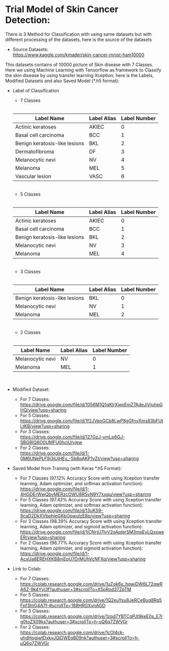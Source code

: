 # Trial Model of Skin Cancer Detection:

There is 3 Method for Classification with using same datasets but with different processing of the datasets, here is the source of the datasets <br>

- Source Datasets: <br>
  https://www.kaggle.com/kmader/skin-cancer-mnist-ham10000
  <br>
 
 This datasets contains of 10000 picture of Skin disease with 7 Classes. Here we using Machine Learning with Tensorflow as framework to Classify the skin disease by using transfer learning Xception, here is the Labels, Modified Datasets and also Saved Model (*.h5 format): 


- Label of Classification
    <br>
    - 7 Classes <br> <br>

    | Label Name | Label Alias | Label Number |
    |------------|-------------|--------------|
    | Actinic keratoses | AKIEC | 0 |
    | Basal cell carcinoma | BCC | 1 |
    | Benign keratosis-like lesions | BKL | 2 |
    | Dermatofibroma | DF | 3 |
    | Melanocytic nevi | NV | 4 |
    | Melanoma | MEL | 5 | 
    | Vascular lesion | VASC | 6 |

    <br>

   - 5 Classes <br> <br>

    | Label Name | Label Alias | Label Number |
    |------------|-------------|--------------|
    | Actinic keratoses | AKIEC | 0 |
    | Basal cell carcinoma | BCC | 1 |
    | Benign keratosis-like lesions | BKL | 2 |
    | Melanocytic nevi | NV | 3 |
    | Melanoma | MEL | 4 | 

    <br>

   - 3 Classes <br> <br>

    | Label Name | Label Alias | Label Number |
    |------------|-------------|--------------|
    | Benign keratosis-like lesions | BKL | 0 |
    | Melanocytic nevi | NV | 1 |
    | Melanoma | MEL | 2 | 

    <br>
    
    - 2 Classes <br> <br>

    | Label Name | Label Alias | Label Number |
    |------------|-------------|--------------|
    | Melanocytic nevi | NV | 0 |
    | Melanoma | MEL | 1 | 

    <br>


- Modified Dataset: 
  - For 7 Classes: <br> https://drive.google.com/file/d/1056M1Q1qKlrXjepEmZ7AdeJiVjuhpGHQ/view?usp=sharing
  - For 5 Classes: <br> https://drive.google.com/file/d/1f2JVeoGCb8LwP8gGfnvXms83bFUtLtKB/view?usp=sharing
  - For 3 Classes: <br> https://drive.google.com/file/d/127GzJ-ymLp6GJ-SBGRIQ6O0UMFU0hciU/view
  - For 2 Classes: <br> https://drive.google.com/file/d/1-0M6UNePLF9i3jUjHEv_-5b8qAKP1vZt/view?usp=sharing

- Saved Model from Training (with Keras *.h5 Format): 
  - For 7 Classes (97.12% Accuracy Score with using Xception transfer learning, Adam optimizer, and softmax activation function): <br> https://drive.google.com/file/d/1-4HGDErWwQbvMERzcOWU8RSvN9Y7xxqu/view?usp=sharing 
  - For 5 Classes (97.42% Accuracy Score with using Xception transfer learning, Adam optimizer, and softmax activation function): <br> https://drive.google.com/file/d/13uKS9-9caD2DkXVbphIeGKbOpwuIzE8p/view?usp=sharing
  - For 3 Classes (98.39% Accuracy Score with using Xception transfer learning, Adam optimizer, and sigmoid activation function): <br> https://drive.google.com/file/d/1jCNrjU7lvV2oAplerSM3mxEvLQxsweER/view?usp=sharing
  - For 2 Classes (96.77% Accuracy Score with using Xception transfer learning, Adam optimizer, and sigmoid activation function): <br> https://drive.google.com/file/d/1-AcxUa8EREHXKB8njEpU7DrMUhVcNFXq/view?usp=sharing

- Link to Colab: 
  - For 7 Classes: <br> https://colab.research.google.com/drive/1uZok6x_hqwiDW6L72qwRA6Z-9k4Yyj3f?authuser=3#scrollTo=X5pRod37ZpTM
  - For 5 Classes: <br> https://colab.research.google.com/drive/1Q2euYsu8JeRCeBug8Rq5Fpf3htG4A7f-#scrollTo=188HRGXvnAGD
  - For 3 Classes: <br> https://colab.research.google.com/drive/1zqd7YBTCgPJt9keE0s_E7rg0toZX09ks?authuser=3#scrollTo=h-uQ6q7ZWVGr
  - For 2 Classes: <br> https://colab.research.google.com/drive/1cOl4ck-uhdHogjwtDxkvJQjDWEqB09nk?authuser=3#scrollTo=h-uQ6q7ZWVGr

